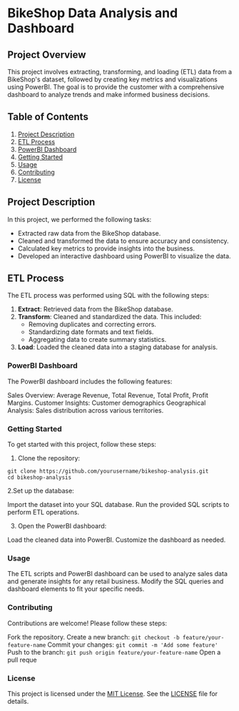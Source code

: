 # BikeShop Data Analysis and Dashboard

## Project Overview

This project involves extracting, transforming, and loading (ETL) data from a BikeShop's dataset, followed by creating key metrics and visualizations using PowerBI. The goal is to provide the customer with a comprehensive dashboard to analyze trends and make informed business decisions.

## Table of Contents

1. [Project Description](#project-description)
3. [ETL Process](#etl-process)
4. [PowerBI Dashboard](#powerbi-dashboard)
5. [Getting Started](#getting-started)
6. [Usage](#usage)
7. [Contributing](#contributing)
8. [License](#license)

## Project Description

In this project, we performed the following tasks:
- Extracted raw data from the BikeShop database.
- Cleaned and transformed the data to ensure accuracy and consistency.
- Calculated key metrics to provide insights into the business.
- Developed an interactive dashboard using PowerBI to visualize the data.



## ETL Process

The ETL process was performed using SQL with the following steps:
1. **Extract**: Retrieved data from the BikeShop database.
2. **Transform**: Cleaned and standardized the data. This included:
   - Removing duplicates and correcting errors.
   - Standardizing date formats and text fields.
   - Aggregating data to create summary statistics.
3. **Load**: Loaded the cleaned data into a staging database for analysis.

### PowerBI Dashboard

The PowerBI dashboard includes the following features:

Sales Overview: Average Revenue, Total Revenue, Total Profit, Profit Margins.
Customer Insights: Customer demographics
Geographical Analysis: Sales distribution across various territories.

### Getting Started

To get started with this project, follow these steps:

1. Clone the repository:
   
  ```
  git clone https://github.com/yourusername/bikeshop-analysis.git
  cd bikeshop-analysis
 ```

2.Set up the database:

  Import the dataset into your SQL database.
  Run the provided SQL scripts to perform ETL operations.
  
3. Open the PowerBI dashboard:
   
  Load the cleaned data into PowerBI.
  Customize the dashboard as needed.


### Usage

The ETL scripts and PowerBI dashboard can be used to analyze sales data and generate insights for any retail business. Modify the SQL queries and dashboard elements to fit your specific needs.


### Contributing

Contributions are welcome! Please follow these steps:

Fork the repository.
Create a new branch: ```git checkout -b feature/your-feature-name```
Commit your changes: ```git commit -m 'Add some feature'```
Push to the branch: ```git push origin feature/your-feature-name```
Open a pull reque

### License

This project is licensed under the [MIT License](LICENSE). See the [LICENSE](LICENSE) file for details.

